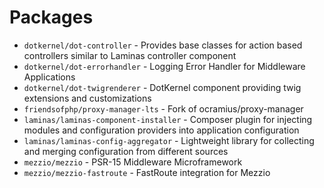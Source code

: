 # Packages

* `dotkernel/dot-controller` - Provides base classes for action based controllers similar to Laminas controller component
* `dotkernel/dot-errorhandler` - Logging Error Handler for Middleware Applications
* `dotkernel/dot-twigrenderer` - DotKernel component providing twig extensions and customizations
* `friendsofphp/proxy-manager-lts` - Fork of ocramius/proxy-manager
* `laminas/laminas-component-installer` - Composer plugin for injecting modules and configuration providers into application configuration
* `laminas/laminas-config-aggregator` - Lightweight library for collecting and merging configuration from different sources
* `mezzio/mezzio` - PSR-15 Middleware Microframework
* `mezzio/mezzio-fastroute` - FastRoute integration for Mezzio
